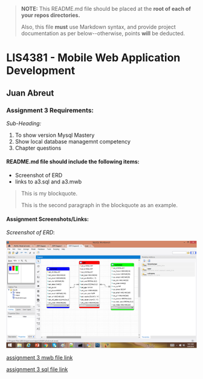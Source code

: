 > **NOTE:** This README.md file should be placed at the **root of each of your repos directories.**
>
>Also, this file **must** use Markdown syntax, and provide project documentation as per below--otherwise, points **will** be deducted.
>

# LIS4381 - Mobile Web Application Development

## Juan Abreut

### Assignment 3 Requirements:

*Sub-Heading:*

1. To show version Mysql Mastery
2. Show local database managemnt competency
3. Chapter questions

#### README.md file should include the following items:

* Screenshot of ERD
* links to a3.sql and a3.mwb


> This is my blockquote.
> 
> This is the second paragraph in the blockquote as an example.


#### Assignment Screenshots/Links:

*Screenshot of ERD*:

![assignment three screenshot](img/a3.png)

[assignment 3 mwb file link](a3.mwb)


[assignment 3 sql file link](a3.sql)

